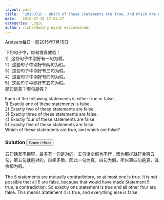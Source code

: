 ```yaml
---
layout: post
title:  "20150715 - Which of These Statements Are True, And Which Are False?"
date:   2015-07-15 17:42:27
categories: Logic
author: richardwsong Wyzdm ev3commander
---
```

Areteem每日一题2015年7月15日
<br>

<problem>
<p>	
下列句子中，每句或真或假：<br>
1）这些句子中刚好有一句为假。<br>
2）这些句子中刚好有两句为假。<br>
3）这些句子中刚好有三句为假。<br>
4）这些句子中刚好有四句为假。<br>
5）这些句子中刚好有五句为假。<br>
那句是真？哪句是假？<br>
</P>
<p>
Each of the following statements is either true or false.<br>
1) Exactly one of these statements is false.<br>
2) Exactly two of these statements are false.<br>
3) Exactly three of these statements are false.<br>
4) Exactly four of these statements are false.<br>
5) Exactly five of these statements are false.<br>
Which of these statements are true, and which are false?<br>
</p>

</problem>



### Solution <button>Show / Hide</button>


<solution>

五句话互不相容，最多有一句是对的。五句话全假也不行，因为那样就符合第五句，第五句就是对的，自相矛盾。因此一句为真，四句为假。所以第四句是真，其余都为假。<br><br>
The 5 statements are mutually contradictory, so at most one is true. It is not possible that all 5 are false, because that would have made Statement 5 true, a contradiction. So exactly one statement is true and all other four are false. This means Statement 4 is true, and everything else is false.

</solution>
